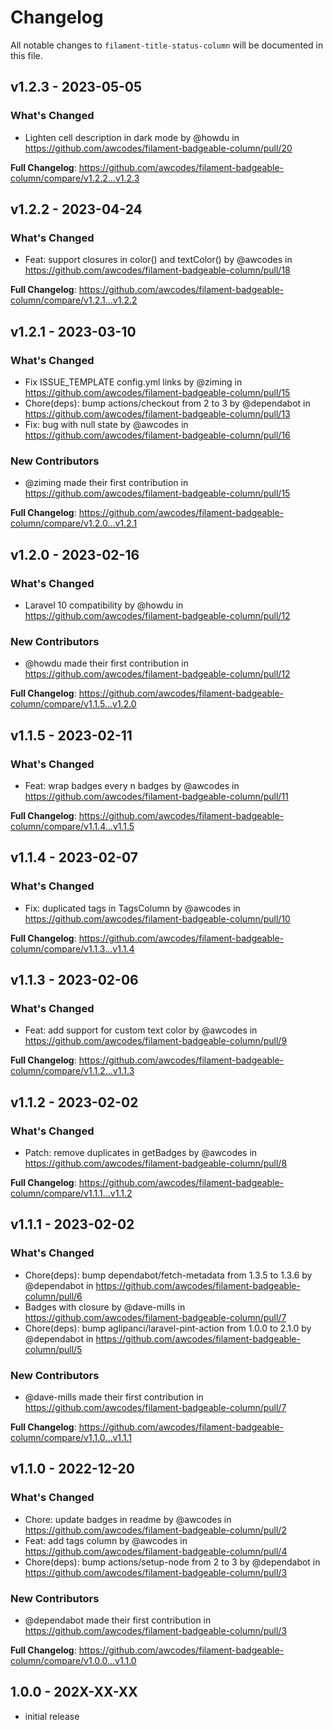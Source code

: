 # Changelog

All notable changes to `filament-title-status-column` will be documented in this file.

## v1.2.3 - 2023-05-05

### What's Changed

- Lighten cell description in dark mode by @howdu in https://github.com/awcodes/filament-badgeable-column/pull/20

**Full Changelog**: https://github.com/awcodes/filament-badgeable-column/compare/v1.2.2...v1.2.3

## v1.2.2 - 2023-04-24

### What's Changed

- Feat: support closures in color() and textColor() by @awcodes in https://github.com/awcodes/filament-badgeable-column/pull/18

**Full Changelog**: https://github.com/awcodes/filament-badgeable-column/compare/v1.2.1...v1.2.2

## v1.2.1 - 2023-03-10

### What's Changed

- Fix ISSUE_TEMPLATE config.yml links by @ziming in https://github.com/awcodes/filament-badgeable-column/pull/15
- Chore(deps): bump actions/checkout from 2 to 3 by @dependabot in https://github.com/awcodes/filament-badgeable-column/pull/13
- Fix: bug with null state by @awcodes in https://github.com/awcodes/filament-badgeable-column/pull/16

### New Contributors

- @ziming made their first contribution in https://github.com/awcodes/filament-badgeable-column/pull/15

**Full Changelog**: https://github.com/awcodes/filament-badgeable-column/compare/v1.2.0...v1.2.1

## v1.2.0 - 2023-02-16

### What's Changed

- Laravel 10 compatibility by @howdu in https://github.com/awcodes/filament-badgeable-column/pull/12

### New Contributors

- @howdu made their first contribution in https://github.com/awcodes/filament-badgeable-column/pull/12

**Full Changelog**: https://github.com/awcodes/filament-badgeable-column/compare/v1.1.5...v1.2.0

## v1.1.5 - 2023-02-11

### What's Changed

- Feat: wrap badges every n badges by @awcodes in https://github.com/awcodes/filament-badgeable-column/pull/11

**Full Changelog**: https://github.com/awcodes/filament-badgeable-column/compare/v1.1.4...v1.1.5

## v1.1.4 - 2023-02-07

### What's Changed

- Fix: duplicated tags in TagsColumn by @awcodes in https://github.com/awcodes/filament-badgeable-column/pull/10

**Full Changelog**: https://github.com/awcodes/filament-badgeable-column/compare/v1.1.3...v1.1.4

## v1.1.3 - 2023-02-06

### What's Changed

- Feat: add support for custom text color by @awcodes in https://github.com/awcodes/filament-badgeable-column/pull/9

**Full Changelog**: https://github.com/awcodes/filament-badgeable-column/compare/v1.1.2...v1.1.3

## v1.1.2 - 2023-02-02

### What's Changed

- Patch: remove duplicates in getBadges by @awcodes in https://github.com/awcodes/filament-badgeable-column/pull/8

**Full Changelog**: https://github.com/awcodes/filament-badgeable-column/compare/v1.1.1...v1.1.2

## v1.1.1 - 2023-02-02

### What's Changed

- Chore(deps): bump dependabot/fetch-metadata from 1.3.5 to 1.3.6 by @dependabot in https://github.com/awcodes/filament-badgeable-column/pull/6
- Badges with closure by @dave-mills in https://github.com/awcodes/filament-badgeable-column/pull/7
- Chore(deps): bump aglipanci/laravel-pint-action from 1.0.0 to 2.1.0 by @dependabot in https://github.com/awcodes/filament-badgeable-column/pull/5

### New Contributors

- @dave-mills made their first contribution in https://github.com/awcodes/filament-badgeable-column/pull/7

**Full Changelog**: https://github.com/awcodes/filament-badgeable-column/compare/v1.1.0...v1.1.1

## v1.1.0 - 2022-12-20

### What's Changed

- Chore: update badges in readme by @awcodes in https://github.com/awcodes/filament-badgeable-column/pull/2
- Feat: add tags column by @awcodes in https://github.com/awcodes/filament-badgeable-column/pull/4
- Chore(deps): bump actions/setup-node from 2 to 3 by @dependabot in https://github.com/awcodes/filament-badgeable-column/pull/3

### New Contributors

- @dependabot made their first contribution in https://github.com/awcodes/filament-badgeable-column/pull/3

**Full Changelog**: https://github.com/awcodes/filament-badgeable-column/compare/v1.0.0...v1.1.0

## 1.0.0 - 202X-XX-XX

- initial release
